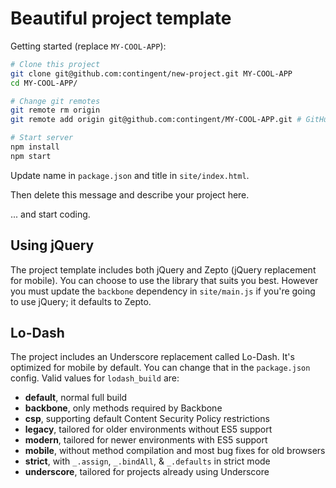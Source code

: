 Beautiful project template
==========================

Getting started (replace `MY-COOL-APP`):

```bash
# Clone this project
git clone git@github.com:contingent/new-project.git MY-COOL-APP
cd MY-COOL-APP/

# Change git remotes
git remote rm origin
git remote add origin git@github.com:contingent/MY-COOL-APP.git # GitHub project name

# Start server
npm install
npm start
```

Update name in `package.json` and title in `site/index.html`.

Then delete this message and describe your project here.

... and start coding.


Using jQuery
------------

The project template includes both jQuery and Zepto (jQuery replacement for mobile). You can choose to use the library that suits you best. However you must update the `backbone` dependency in `site/main.js` if you're going to use jQuery; it defaults to Zepto.


Lo-Dash
-------

The project includes an Underscore replacement called Lo-Dash. It's optimized for mobile by default. You can change that in the `package.json` config. Valid values for `lodash_build` are:

 *  **default**, normal full build
 *  **backbone**, only methods required by Backbone
 *  **csp**, supporting default Content Security Policy restrictions
 *  **legacy**, tailored for older environments without ES5 support
 *  **modern**, tailored for newer environments with ES5 support
 *  **mobile**, without method compilation and most bug fixes for old browsers
 *  **strict**, with `_.assign`, `_.bindAll`, & `_.defaults` in strict mode
 *  **underscore**, tailored for projects already using Underscore
